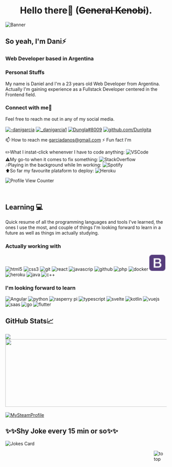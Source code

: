 <h1 align="center">Hello there👋 (<s>General Kenobi</s>).</h1>

![Banner](https://user-images.githubusercontent.com/83776673/130269668-2f85a29e-b59c-4814-a5ea-bce8479eab57.png)
 
## So yeah, I'm Dani⚡ 
<h3>Web Developer based in Argentina</h3>

<h3>Personal Stuffs</h3>
<p> My name is Daniel and I'm a 23 years old Web Developer from Argentina. Actually I'm gaining experience as a Fullstack Developer centered in the Frontend field.</br></p>
<h3 align="left">Connect with me🤝</h3>
<p>Feel free to reach me out in any of my social media.</p>
<p align="left">
<a href="https://linkedin.com/in/-danigarcia"><img align="center" src="https://camo.githubusercontent.com/c8a9c5b414cd812ad6a97a46c29af67239ddaeae08c41724ff7d945fb4c047e5/68747470733a2f2f6564656e742e6769746875622e696f2f537570657254696e7949636f6e732f696d616765732f7376672f6c696e6b6564696e2e737667" alt="-danigarcia" height="40" width="40" /></a>
<a href="https://instagram.com/_danigarcia1" ><img align="center" src="https://camo.githubusercontent.com/c9dacf0f25a1489fdbc6c0d2b41cda58b77fa210a13a886d6f99e027adfbd358/68747470733a2f2f6564656e742e6769746875622e696f2f537570657254696e7949636f6e732f696d616765732f7376672f696e7374616772616d2e737667" alt="_danigarcia1" height="40" width="40" /></a>
<a href="https://discordapp.com/users/324760106950459393/" ><img align="center" src="https://camo.githubusercontent.com/79fcdc7c43f1a1d7c175827976ffee8177814a016fb1b9578ff70f1aef759578/68747470733a2f2f6564656e742e6769746875622e696f2f537570657254696e7949636f6e732f696d616765732f7376672f646973636f72642e737667" alt="Dungla#8009" height="40" width="40" /></a>	
<a href="https://github.com/Dunglita"><img align="center" src="https://camo.githubusercontent.com/b079fe922f00c4b86f1b724fbc2e8141c468794ce8adbc9b7456e5e1ad09c622/68747470733a2f2f6564656e742e6769746875622e696f2f537570657254696e7949636f6e732f696d616765732f7376672f6769746875622e737667" alt="github.com/Dunlgita" height="40" width="40" /></a>		
</p>

📫 How to reach me garciadanos@gmail.com
⚡ Fun fact I'm 
<p> ✏️What I instat-click whenenver I have to code anything: <img src="https://img.shields.io/badge/VS_Code-0078D4?style=flat&logo=visual%20studio%20code&logoColor=white" alt="VSCode"> 
 </br>
 ⚠️My go-to when it comes to fix something: <img src="https://img.shields.io/badge/Stack_Overflow-FE7A16?style=flat&logo=stack-overflow&logoColor=white" alt="StackOverflow">
 </br>
 🎶Playing in the background while Im working: <img src="https://img.shields.io/badge/Spotify-1ED760?&style=flat&logo=spotify&logoColor=white" alt="Spotify">
 <br>
 ⬆️So far my favourite plataform to deploy: <img src="https://img.shields.io/badge/Heroku-430098?style=flat&logo=heroku&logoColor=white" alt="Heroku">
</p>

![Profile View Counter](https://komarev.com/ghpvc/?username=Dunglita)

</br>


## Learning 💻
<p>Quick resume of all the programming languages and tools I've learned, the ones I use the most, and couple of things I'm looking forward to learn in a future as well as things im actually studying.</p>
<h3>Actually working with</h3>
<p align="left">
<img alt="html5" height="50px" width="50px" src="https://camo.githubusercontent.com/72e5df59529a42423d671ba4c02bfb327d917517bfff18595c5e5dc17a5abece/68747470733a2f2f6564656e742e6769746875622e696f2f537570657254696e7949636f6e732f696d616765732f7376672f68746d6c352e737667">
<img alt="css3" height="50px" width="50px" src="https://camo.githubusercontent.com/b788527f604d8e727fcc90d721984125bced85c8a1c9f8da69c6c4a3e51df3c5/68747470733a2f2f6564656e742e6769746875622e696f2f537570657254696e7949636f6e732f696d616765732f7376672f637373332e737667">
<img alt="git" height="50px" width="50px" src="https://camo.githubusercontent.com/a7628672dbfd8720309680580dbfe8aff1d12a1bb2397b5c36cd10a56e08adf7/68747470733a2f2f6564656e742e6769746875622e696f2f537570657254696e7949636f6e732f696d616765732f7376672f6769742e737667">
<img alt="react" height="50px" width="50px" src="https://camo.githubusercontent.com/98ce3f27aec475c03ad0441a7d4092f6b956814c7adc7f0049689dccedb82f1d/68747470733a2f2f6564656e742e6769746875622e696f2f537570657254696e7949636f6e732f696d616765732f7376672f72656163742e737667">
<img alt="javascrip" height="50px" width="50px" src="https://camo.githubusercontent.com/9496882abd182958bcea4238ab44f7eb8928d7a4144c150f18f6c55ceb9b4490/68747470733a2f2f6564656e742e6769746875622e696f2f537570657254696e7949636f6e732f696d616765732f7376672f6a6176617363726970742e737667">
<img alt="github"  height="50" width="50" src="https://camo.githubusercontent.com/b079fe922f00c4b86f1b724fbc2e8141c468794ce8adbc9b7456e5e1ad09c622/68747470733a2f2f6564656e742e6769746875622e696f2f537570657254696e7949636f6e732f696d616765732f7376672f6769746875622e737667">
<img alt="php" height="50px" width="50px" src="https://camo.githubusercontent.com/b71df4fcf19980b56b49c963638df23b5d1d2b9e9e487548649651f2f3e1d603/68747470733a2f2f6564656e742e6769746875622e696f2f537570657254696e7949636f6e732f696d616765732f7376672f7068702e737667">
<img alt="docker" height="50px" width="50px" src="https://camo.githubusercontent.com/b9279edfece526123a96af67ea002acdd47e84e5ad05126faa08ab3332f8a9ef/68747470733a2f2f6564656e742e6769746875622e696f2f537570657254696e7949636f6e732f696d616765732f7376672f646f636b65722e737667">
<img alt="bootstrap" height="50px" width="50px" src="https://raw.githubusercontent.com/Dunglita/Dunglita/e29aedd7fcaafb039a7e2dd684ccddf0060c4b0c/bootstrap.svg">
<img alt="heroku" height="50px" width="50px" src="https://camo.githubusercontent.com/6aa4e03ab52ad6767b4788866965fa02753db42f75ffa2b852c3c653c4d03273/68747470733a2f2f6564656e742e6769746875622e696f2f537570657254696e7949636f6e732f696d616765732f7376672f6865726f6b752e737667">
<img alt="java" height="50px" width="50px" src="https://camo.githubusercontent.com/a870803f30db1d15495072fa9e946a7fa6a6fc1a47fe12324aaf7509c410fc4a/68747470733a2f2f6564656e742e6769746875622e696f2f537570657254696e7949636f6e732f696d616765732f7376672f6a6176612e737667">
<img alt="c++" height="50px" width="50px" src="https://camo.githubusercontent.com/1141fa873ae7371cd6b723fef0cd57ca14923123983844571416854b7f5e8fb6/68747470733a2f2f6564656e742e6769746875622e696f2f537570657254696e7949636f6e732f696d616765732f7376672f63706c7573706c75732e737667">
</p>

<h3>I'm looking forward to learn</h3>
<p align="left">
<img alt="Angular" height="50px" width="50px" src="https://camo.githubusercontent.com/0a52f68a159b75266c4ae21683fffa9cbc1af29ea6febc2a8c9ce260a05e521d/68747470733a2f2f6564656e742e6769746875622e696f2f537570657254696e7949636f6e732f696d616765732f7376672f616e67756c61722e737667">
<img alt="python"  height="50px" width="50px" src="https://camo.githubusercontent.com/aa96ee3a3352c9c3c2161d3e95698d0885a277ab85d617fe77912627d37a3959/68747470733a2f2f6564656e742e6769746875622e696f2f537570657254696e7949636f6e732f696d616765732f7376672f707974686f6e2e737667">
<img alt="rasperry pi" height="50px" width="50px" src="https://camo.githubusercontent.com/c2ccb80448b60208568ddf7d98bfe5e6b37c6aef4d8abd4204defa743ca10619/68747470733a2f2f6564656e742e6769746875622e696f2f537570657254696e7949636f6e732f696d616765732f7376672f7261737062657272795f70692e737667">
<img alt="typescript" height="50px" width="50px" src="https://camo.githubusercontent.com/ff660f3b34106793e1a8008592156f3127d8465adc82e103b9f2e0ce012c70ec/68747470733a2f2f6564656e742e6769746875622e696f2f537570657254696e7949636f6e732f696d616765732f7376672f747970657363726970742e737667">
<img alt="svelte" height="50px" width="50px" src="https://camo.githubusercontent.com/667bb3aed3b725c94da10d16faeaa92a71334035ee72bd1d0f58a1d12138c336/68747470733a2f2f6564656e742e6769746875622e696f2f537570657254696e7949636f6e732f696d616765732f7376672f7376656c74652e737667">
<img alt="kotlin" height="50px" width="50px" src="https://camo.githubusercontent.com/28f57c54a36d9362f6f20f6a011471a4b0ffc6ad1a6f7b74ced17e922f118fbd/68747470733a2f2f6564656e742e6769746875622e696f2f537570657254696e7949636f6e732f696d616765732f7376672f6b6f746c696e2e737667">
<img alt="vuejs" height="50px" width="50px" src="https://camo.githubusercontent.com/9c5e7333f1c4ac09c07988ceda17508df89b6830fe0b8fb416c4be19c5841578/68747470733a2f2f6564656e742e6769746875622e696f2f537570657254696e7949636f6e732f696d616765732f7376672f7675652e737667">
<img alt="saas" height="50px" width="50px" src="https://camo.githubusercontent.com/3a61a49321fba37513904864aee93be1873b05f2cb84b9c13a5dfbb534ac17fa/68747470733a2f2f6564656e742e6769746875622e696f2f537570657254696e7949636f6e732f696d616765732f7376672f736173732e737667">
<img alt="go" height="50px" width="50px" src="https://camo.githubusercontent.com/13e18ab9046dbfdf25bb7a0448ec88710166b5ec85f3cd1b57efe2a9aa4ccdd6/68747470733a2f2f6564656e742e6769746875622e696f2f537570657254696e7949636f6e732f696d616765732f7376672f676f2e737667">
<img alt="flutter" height="50px" width="50px" src="https://camo.githubusercontent.com/750365ec8e10a2a4075ffb09fd644c3176c98638a7c45a79a8a40366a9d64f3a/68747470733a2f2f6564656e742e6769746875622e696f2f537570657254696e7949636f6e732f696d616765732f7376672f666c75747465722e737667">
</p>

<!--

<ul>
 <li>
  <h3>I feel confident using</h3> 
  <details>
	<summary><b>Frontend</b></summary></br>
	<p>
    <img src="https://img.shields.io/badge/CSS3-1572B6?style=for-the-badge&logo=css3&logoColor=white" alt="css3">
    <img src="https://img.shields.io/badge/HTML5-E34F26?style=for-the-badge&logo=html5&logoColor=white" alt="Html5">
    <img src="https://img.shields.io/badge/JavaScript-323330?style=for-the-badge&logo=javascript&logoColor=F7DF1E" alt="JavaScript">
    <img src="https://img.shields.io/badge/React-20232A?style=for-the-badge&logo=react&logoColor=61DAFB" alt="React Js">
    <img src="https://img.shields.io/badge/Bootstrap-563D7C?style=for-the-badge&logo=bootstrap&logoColor=white" alt="Bootstrap">
	</p>
</details>
  <details>
	<summary><b>Backend</b></summary></br>
	<p>
   <img src="https://img.shields.io/badge/express.js-%23404d59.svg?style=for-the-badge&logo=express&logoColor=%2361DAFB" alt="Express.Js">
    <img src="https://img.shields.io/badge/node.js-6DA55F?style=for-the-badge&logo=node.js&logoColor=white" alt="Node.Js">
    <img src="https://img.shields.io/badge/MySQL-CA4245?style=for-the-badge&logo=mysql&logoColor=white" alt="MySQL">
	<img src="https://img.shields.io/badge/PostgreSQL-316192?style=for-the-badge&logo=postgresql&logoColor=white" alt="PosgreSQL">
    <img src="https://img.shields.io/badge/PHP-777BB4?style=for-the-badge&logo=php&logoColor=white" alt="PHP">
	</p>
</details>
  <details>
	<summary><b>Tools and Others</b></summary></br>
	<p>
   <img src="https://img.shields.io/badge/r-%23276DC3.svg?style=for-the-badge&logo=r&logoColor=white" alt="R">
    <img src="https://img.shields.io/badge/git-%23F05033.svg?style=for-the-badge&logo=git&logoColor=white" alt="Git">
    <img src="https://img.shields.io/badge/github-%23121011.svg?style=for-the-badge&logo=github&logoColor=white" alt="GitHub">
    <img src="https://img.shields.io/badge/Canva-%2300C4CC.svg?style=for-the-badge&logo=Canva&logoColor=white" alt="Canva">
	 <img src="https://img.shields.io/badge/figma-%23F24E1E.svg?style=for-the-badge&logo=figma&logoColor=white" alt="Figma">
    <img src="https://img.shields.io/badge/docker-%230db7ed.svg?style=for-the-badge&logo=docker&logoColor=white" alt="Docker">
    <img src="https://img.shields.io/badge/Postman-FF6C37?style=for-the-badge&logo=postman&logoColor=white" alt="Postman">
	</p>
</details>
</li>
 <li>
  <h3>I'm actually learning</h3>
   <ul>
    <img src="https://img.shields.io/badge/angular.js-%23E23237.svg?style=for-the-badge&logo=angularjs&logoColor=white" alt="Angular.Js">
    <img src="https://img.shields.io/badge/python-3670A0?style=for-the-badge&logo=python&logoColor=ffdd54" alt="Python">
   </ul>
   <ul>
    <img src="https://img.shields.io/badge/-RaspberryPi-C51A4A?style=for-the-badge&logo=Raspberry-Pi" alt="Raspberry pi">
    <img src="https://img.shields.io/badge/-Arduino-00979D?style=for-the-badge&logo=Arduino&logoColor=white" alt="Arduino">
   </ul>
 </li>
 <li>
  <h3>I'm looking foward to learn in a future</h3>
   <ul width=100px>
    <img src="https://img.shields.io/badge/Next-black?style=for-the-badge&logo=next.js&logoColor=white" alt="Next.js">
    <img src="https://img.shields.io/badge/redux-%23593d88.svg?style=for-the-badge&logo=redux&logoColor=white" alt="Redux">
    <img src="https://img.shields.io/badge/react_native-%2320232a.svg?style=for-the-badge&logo=react&logoColor=%2361DAFB" alt="React Native">
   </ul>
   <ul>
    <img src="https://img.shields.io/badge/vuejs-%2335495e.svg?style=for-the-badge&logo=vuedotjs&logoColor=%234FC08D" alt="Vue.js">
    <img src="https://img.shields.io/badge/AWS-%23FF9900.svg?style=for-the-badge&logo=amazon-aws&logoColor=white" alt="AWS">
    <img src="https://img.shields.io/badge/MongoDB-%234ea94b.svg?style=for-the-badge&logo=mongodb&logoColor=white" alt="MongoDB">
   </ul>
 </li>
</ul>
</br>
-->
## GitHub Stats📈

<a href="https://github.com/Dunglita/Dunglita">
  <img align="center" src="https://github-readme-stats.vercel.app/api/top-langs/?username=Dunglita&tex&title_color=ffffff&text_color=c9cacc&icon_color=2bbc8a&bg_color=1d1f21&langs_count=3" height="211px"/>
</a>
 <a href="https://github.com/anuraghazra/github-readme-stats" >
  <img align="center" src="https://github-readme-stats.vercel.app/api?username=Dunglita&tex&title_color=ffffff&text_color=c9cacc&icon_color=2bbc8a&bg_color=1d1f21&langs_count=3" height="211px" width="540"/>
</a>
</br>
</br>
<!--
## Setup (in case you're into that kind of things)👾
<h4>PC Specs </h4>
<ul>
<li>Cpu: Amd Ryzen5 2600X</li>
<li>Psu: Corsair Cx 650w</li>
<li>Ram: Corsar Vengance Rgb 8Gg 3200mhz</li>
<li>Ssd: Western Digital Green 120 Gb</li>
<li>HDD: Western Digital Blue 1Tb</li>
<li>Mobo: Asus B350 Strix</li>
<li>Gpu: Asus Gtx 1060 3Gb</li>
<li>Case: Nzxt Elite s340 White</li>
<li>Mouse: Logitech G403</li>
<li>Jstick: Xbox One Controller</li>
<li>HSet: HyperX Cloud Alpha</li>
</ul>
-->
<a href="https://steamcommunity.com/id/dunglita/">
<img src="https://img.shields.io/badge/Steam-000000?style=for-the-badge&logo=steam&logoColor=white" alt="MySteamProfile">
</a>
</br>

## ✨✨Shy Joke every 15 min or so✨✨
![Jokes Card](https://readme-jokes.vercel.app/api)

<a href="https://github.com/Dunglita#hello-there-general-kenobi">
<img align="right" src="https://user-images.githubusercontent.com/83776673/130362732-2bf87472-7046-48a9-b9ea-6017b8dae060.png" alt="to top" height="40px" width="40px" >
	</a>
<p align="left">
<!--
<img alt="imdb" height="50px" width="50px" src="https://camo.githubusercontent.com/ac631ff752a29ca0d9b624f9e591e3e501aef392fab31a11d4bb1c99ac1c99e1/68747470733a2f2f6564656e742e6769746875622e696f2f537570657254696e7949636f6e732f696d616765732f7376672f696d64622e737667">
<img alt="freecodecamp" height="50px" width="50px" src="https://camo.githubusercontent.com/67680a276344628a0678605ce81a18a3691d51c506c6827a684cd2f5ec7d0779/68747470733a2f2f6564656e742e6769746875622e696f2f537570657254696e7949636f6e732f696d616765732f7376672f66726565636f646563616d702e737667">
<img alt="mail" height="50px" width="50px" src="https://camo.githubusercontent.com/21863a9a063d33b20608be917f5601f309abec90ae5cf5dedea38bb6b55d11ab/68747470733a2f2f6564656e742e6769746875622e696f2f537570657254696e7949636f6e732f696d616765732f7376672f6d61696c2e737667">
<img alt="markdown" height="50px" width="50px" src="https://camo.githubusercontent.com/6ae487ec56908a6fea7e7f58bb04f09786fc25954ac2a41dceb69b6a2c61b5c5/68747470733a2f2f6564656e742e6769746875622e696f2f537570657254696e7949636f6e732f696d616765732f7376672f6d61726b646f776e2e737667">
<img alt="android" height="50px" width="50px" src="https://camo.githubusercontent.com/be575aa85a73adb1f56ef072b806f513045f68e2e50a9945c763bf65006dcfa6/68747470733a2f2f6564656e742e6769746875622e696f2f537570657254696e7949636f6e732f696d616765732f7376672f616e64726f69642e737667">	  
<img alt="steam" height="50px" width="50px" src="https://camo.githubusercontent.com/2e51cfa2846afbace22819d8c7dd9afad50d0a414ad1d7d30e811952706f548d/68747470733a2f2f6564656e742e6769746875622e696f2f537570657254696e7949636f6e732f696d616765732f7376672f737465616d2e737667">
<img alt="linkedin" height="50px" width="50px" src="https://camo.githubusercontent.com/c8a9c5b414cd812ad6a97a46c29af67239ddaeae08c41724ff7d945fb4c047e5/68747470733a2f2f6564656e742e6769746875622e696f2f537570657254696e7949636f6e732f696d616765732f7376672f6c696e6b6564696e2e737667">
<img alt="instagram" height="50px" width="50px" src="https://camo.githubusercontent.com/c9dacf0f25a1489fdbc6c0d2b41cda58b77fa210a13a886d6f99e027adfbd358/68747470733a2f2f6564656e742e6769746875622e696f2f537570657254696e7949636f6e732f696d616765732f7376672f696e7374616772616d2e737667">
<img alt="spotify" height="50px" width="50px" src="https://camo.githubusercontent.com/15d4e1b8bf3ed25b7131cc93f248f86cc42deaf9e19fdb61aa1ba3b46e0400a5/68747470733a2f2f6564656e742e6769746875622e696f2f537570657254696e7949636f6e732f696d616765732f7376672f73706f746966792e737667">
<img alt="gmail" height="50px" width="50px" src="https://camo.githubusercontent.com/4a3dd8d10a27c272fd04b2ce8ed1a130606f95ea6a76b5e19ce8b642faa18c27/68747470733a2f2f6564656e742e6769746875622e696f2f537570657254696e7949636f6e732f696d616765732f7376672f676d61696c2e737667">
<img alt="whatsapp" height="50px" width="50px" src="https://camo.githubusercontent.com/945d32cdd8d51fe844ca8b2976914ae8786586607aee1cba24d7318e24b30411/68747470733a2f2f6564656e742e6769746875622e696f2f537570657254696e7949636f6e732f696d616765732f7376672f77686174736170702e737667">
<img alt="discord" height="50px" width="50px" src="https://camo.githubusercontent.com/79fcdc7c43f1a1d7c175827976ffee8177814a016fb1b9578ff70f1aef759578/68747470733a2f2f6564656e742e6769746875622e696f2f537570657254696e7949636f6e732f696d616765732f7376672f646973636f72642e737667">
<img alt="stackoverflow" height="50px" width="50px" src="https://camo.githubusercontent.com/ad1dcdc76b0be1423e54a791d31311e91e8e89bb8492be214cfc3390e24c323d/68747470733a2f2f6564656e742e6769746875622e696f2f537570657254696e7949636f6e732f696d616765732f7376672f737461636b6f766572666c6f772e737667">
-->	  	  


</p>
<!--
**Dunglita/Dunglita** is a ✨ _special_ ✨ repository because its `README.md` (this file) appears on your GitHub profile.
-->

